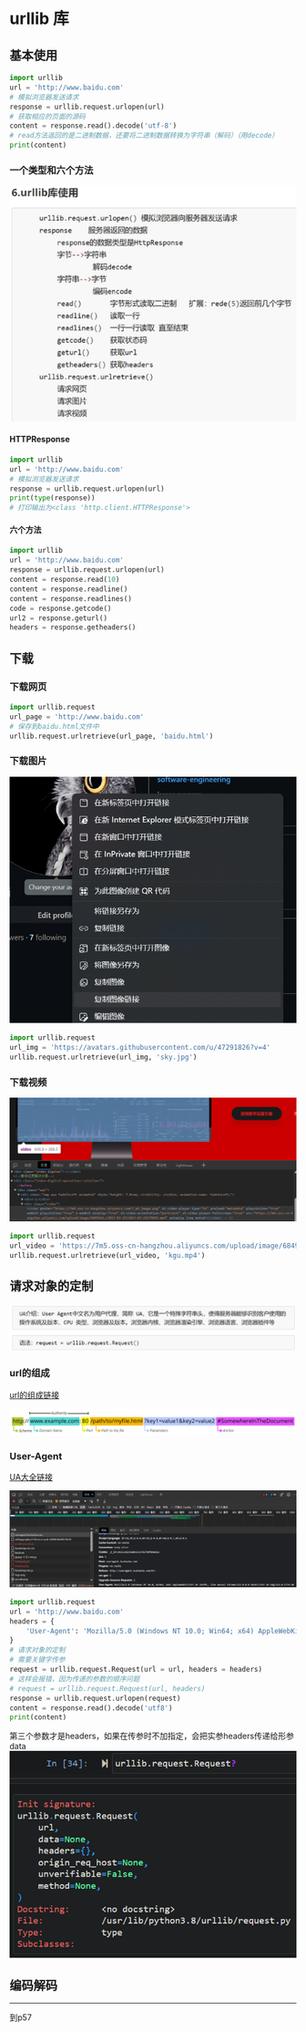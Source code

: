 # urllib 库

## 基本使用

```py
import urllib
url = 'http://www.baidu.com'
# 模拟浏览器发送请求
response = urllib.request.urlopen(url)
# 获取相应的页面的源码
content = response.read().decode('utf-8')
# read方法返回的是二进制数据，还要将二进制数据转换为字符串（解码）（用decode）
print(content)
```

### 一个类型和六个方法

![](resources/2023-05-23-23-15-54.png)

#### HTTPResponse

```py
import urllib
url = 'http://www.baidu.com'
# 模拟浏览器发送请求
response = urllib.request.urlopen(url)
print(type(response))
# 打印输出为<class 'http.client.HTTPResponse'>
```

#### 六个方法

```py
import urllib
url = 'http://www.baidu.com'
response = urllib.request.urlopen(url)
content = response.read(10)
content = response.readline()
content = response.readlines()
code = response.getcode()
url2 = response.geturl()
headers = response.getheaders()
```

## 下载

### 下载网页

```py
import urllib.request
url_page = 'http://www.baidu.com'
# 保存到baidu.html文件中
urllib.request.urlretrieve(url_page, 'baidu.html')
```

### 下载图片

![](resources/2023-05-24-00-03-23.png)

```py
import urllib.request
url_img = 'https://avatars.githubusercontent.com/u/47291826?v=4'
urllib.request.urlretrieve(url_img, 'sky.jpg')
```

### 下载视频

![](resources/2023-05-24-00-13-46.png)

```py
import urllib.request
url_video = 'https://7m5.oss-cn-hangzhou.aliyuncs.com/upload/image/68499e58090d4aafa0fb6d0545d4f2c1/2023-03-29/2023-03-29279859.mp4'
urllib.request.urlretrieve(url_video, 'kgu.mp4')
```

## 请求对象的定制

![](resources/2023-05-24-00-37-08.png)

### url的组成

[url的组成链接](https://developer.mozilla.org/zh-CN/docs/Learn/Common_questions/Web_mechanics/What_is_a_URL)

![](resources/2023-05-24-00-18-14.png)

### User-Agent

[UA大全链接](http://useragent.kuzhazha.com/)

![](resources/2023-05-24-00-23-55.png)

```py
import urllib.request
url = 'http://www.baidu.com'
headers = {
    'User-Agent': 'Mozilla/5.0 (Windows NT 10.0; Win64; x64) AppleWebKit/537.36 (KHTML, like Gecko) Chrome/113.0.0.0 Safari/537.36 Edg/113.0.1774.50'
}
# 请求对象的定制
# 需要关键字传参
request = urllib.request.Request(url = url, headers = headers)
# 这样会报错，因为传递的参数的顺序问题
# request = urllib.request.Request(url, headers)
response = urllib.request.urlopen(request)
content = response.read().decode('utf8')
print(content)
```

第三个参数才是headers，如果在传参时不加指定，会把实参headers传递给形参data
![](resources/2023-05-24-00-45-17.png)

## 编码解码







---
到p57



